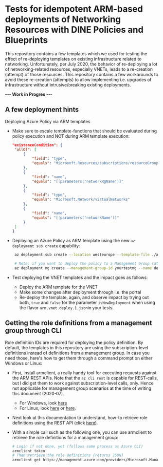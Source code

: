 # Tests for idempotent ARM-based deployments of Networking Resources with DINE Policies and Blueprints

This repository contains a few templates which we used for testing the effect of re-deploying templates on existing infrastructure related to networking. Unfortunately, per July 2020, the behavior of re-deploying a lot of networking-related resources, especially VNETs, leads to a re-creation (attempt) of those resources. This repository contains a few workarounds to avoid these re-creation (attempts) to allow implementing i.e. upgrades of infrastructure without intrusive/breaking existing deployments.

**--- Work in Progres ---**

## A few deployment hints

Deploying Azure Policy via ARM templates
* Make sure to escale template-functions that should be evaluated during policy execution and NOT during ARM template execution:
   ```json
   "existenceCondition": {
    "allOf": [
        {
            "field": "type",
            "equals": "Microsoft.Resources/subscriptions/resourceGroups"
        },
        {
            "field": "name",
            "equals": "[[parameters('networkRgName')]"
        },
        {
            "field": "type",
            "equals": "Microsoft.Network/virtualNetworks"
        },
        {
            "field": "name",
            "equals": "[[parameters('networkName')]"
        }
    ]
   }
   ```

* Deploying an Azure Policy as ARM template using the new `az deployment sub create` capability:
   ```bash
    az deployment sub create --location westeurope --template-file ./arm.policy.vnet.json

    # Note: if you want to deploy the policy to a Management Group rather than subscription, you can use the command below. But, the subscription()-template function will not work in that case and you need to reference roles which are available at the management group level.
    az deployment mg create --management-group-id yourtestmg --name deploymentname --location westeurope --template-file ./arm.policy.vnet.json
   ```

* Test deploying the VNET templates and the impact goes as follows:
  * Deploy the ARM template for the VNET
  * Make some changes after deployment through i.e. the portal
  * Re-deploy the template, again, and observe impact by trying out both, `true` and `false` for the parameter `isNewDeployment` when using the flavor `arm.vnet.deploy.1.json`in your tests.


## Getting the role definitions from a management group through CLI

Role definition IDs are required for deploying the policy definition. By default, the templates in this repository are using the subscription-level definitions instead of definitions from a management group. In case you need those, here's how to get them through a command prompt on either Windows or Linux:

* First, install armclient, a really handy tool for executing requests against the ARM REST APIs. Note that the `az cli rest` is capable for REST-calls, but I did get them to work against subscription-level calls, only. Hence not applicable for management group scenarios at the time of writing this document (2020-07).
   * For Windows, look [here](https://github.com/projectkudu/ARMClient)
   * For Linux, look [here](https://github.com/yangl900/armclient-go) or [here](https://github.com/jeffhollan/armclient-go).

* Next look at this documentation to understand, how-to retrieve role definitions using the REST API (click [here](https://docs.microsoft.com/en-us/azure/role-based-access-control/role-definitions-list#rest-api)).

* With a simple call such as the following one, you can use armclient to retrieve the role definitions for a management group:
   ``` bash
   # Login if not done, yet (follows same process as Azure CLI)
   armclient token
   # Then retrieve the role definitions (returns JSON)
   armclient get https://management.azure.com/providers/Microsoft.Management/managementGroups/MarioSzp_MG/providers/Microsoft.Authorization/roleDefinitions?api-version=2015-07-01
   ```